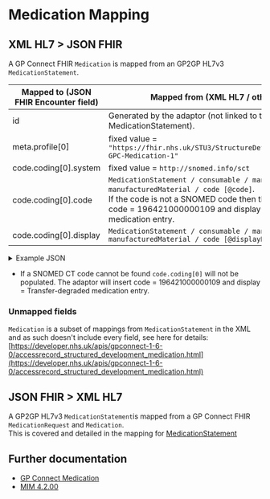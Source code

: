# Medication Mapping

## XML HL7 > JSON FHIR

A GP Connect FHIR `Medication` is mapped from an GP2GP HL7v3 `MedicationStatement`.

| Mapped to (JSON FHIR Encounter field) | Mapped from (XML HL7 / other source)                                                                                                                                                                                                       |
|---------------------------------------|--------------------------------------------------------------------------------------------------------------------------------------------------------------------------------------------------------------------------------------------|
| id                                    | Generated by the adaptor (not linked to the MedicationStatement).                                                                                                                                                                          |
| meta.profile\[0]                      | fixed value = `"https://fhir.nhs.uk/STU3/StructureDefinition/CareConnect-GPC-Medication-1"`                                                                                                                                                |
| code.coding\[0].system                | fixed value = `http://snomed.info/sct`                                                                                                                                                                                                     |
| code.coding\[0].code                  | `MedicationStatement / consumable / manufacturedProduct / manufacturedMaterial / code [@code]`.<br/>If the code is not a SNOMED code then the adaptor will insert code = 196421000000109 and display = Transfer-degraded medication entry. |
| code.coding\[0].display               | `MedicationStatement / consumable / manufacturedProduct / manufacturedMaterial / code [@displayName]`                                                                                                                                      |

<details>
    <summary>Example JSON</summary>

```
            "resource": {
                "resourceType": "Medication",
                "id": "4c6a99eb-fabb-4e92-809c-b738dc9a114d",
                "meta": {
                    "profile": [
                        "https://fhir.nhs.uk/STU3/StructureDefinition/CareConnect-GPC-Medication-1"
                    ]
                },
                "code": {
                    "coding": [
                        {
                            "system": "http://snomed.info/sct",
                            "code": "178011000001104",
                            "display": "Zimovane LS 3.75mg tablets (Sanofi)"
                        }
                    ]
                }

```
</details>

- If a SNOMED CT code cannot be found `code.coding[0]` will not be populated. The adaptor will insert code = 196421000000109 and display = Transfer-degraded medication entry.

### Unmapped fields

`Medication` is a subset of mappings from `MedicationStatement` in the XML and as such doesn't include every field, see here for details:
[https://developer.nhs.uk/apis/gpconnect-1-6-0/accessrecord_structured_development_medication.html](https://developer.nhs.uk/apis/gpconnect-1-6-0/accessrecord_structured_development_medication.html)

## JSON FHIR > XML HL7

A GP2GP HL7v3 `MedicationStatement`is mapped from a GP Connect FHIR `MedicationRequest` and `Medication`.</br>
This is covered and detailed in the mapping for [MedicationStatement](../medication%20statements/README.md)

## Further documentation

- [GP Connect Medication](https://developer.nhs.uk/apis/gpconnect-1-6-0/accessrecord_structured_development_medication.html)
- [MIM 4.2.00](https://data.developer.nhs.uk/dms/mim/4.2.00/Index.htm)

